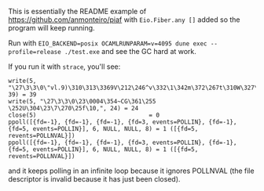 This is essentially the README example of https://github.com/anmonteiro/piaf with `Eio.Fiber.any []` added so the program will keep running.

Run with
`EIO_BACKEND=posix OCAMLRUNPARAM=v=4095 dune exec --profile=release ./test.exe`
and see the GC hard at work.

If you run it with `strace`, you'll see:

```
write(5, "\27\3\3\0\"vl.9)\310\313\3369V\212\246^v\332\1\342m\372\267t\310W\327\360(#"..., 39) = 39
write(5, "\27\3\3\0\23\0004\354~CG\361\255 \252U\304\23\7\270\25f\10,", 24) = 24
close(5)                                = 0
ppoll([{fd=-1}, {fd=-1}, {fd=-1}, {fd=3, events=POLLIN}, {fd=-1}, {fd=5, events=POLLIN}], 6, NULL, NULL, 8) = 1 ([{fd=5, revents=POLLNVAL}])
ppoll([{fd=-1}, {fd=-1}, {fd=-1}, {fd=3, events=POLLIN}, {fd=-1}, {fd=5, events=POLLIN}], 6, NULL, NULL, 8) = 1 ([{fd=5, revents=POLLNVAL}])
```

and it keeps polling in an infinite loop because it ignores POLLNVAL (the file descriptor is invalid because it has just been closed).
